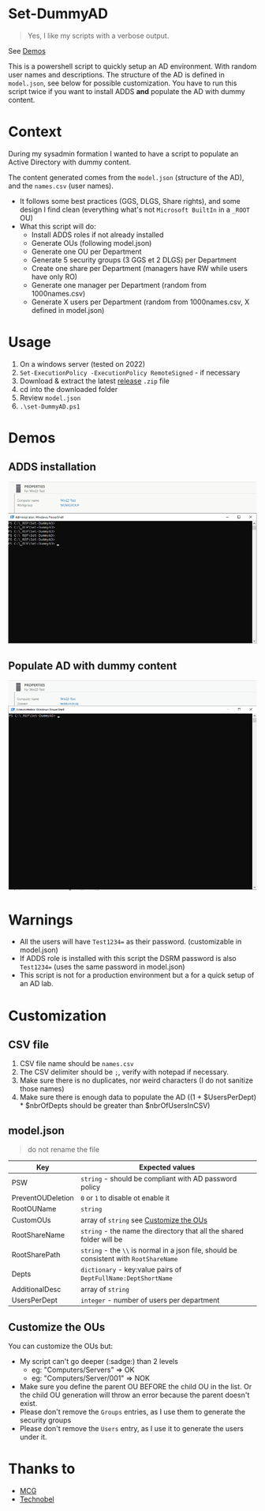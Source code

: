 # Set-DummyAD

> Yes, I like my scripts with a verbose output.

See [Demos](#demos)

This is a powershell script to quickly setup an AD environment. With random user names and descriptions. The structure of the AD is defined in `model.json`, see below for possible customization. You have to run this script twice if you want to install ADDS **and** populate the AD with dummy content.

# Context

During my sysadmin formation I wanted to have a script to populate an Active Directory with dummy content.

The content generated comes from the `model.json` (structure of the AD), and the `names.csv` (user names).
- It follows some best practices (GGS, DLGS, Share rights), and some design I find clean (everything what's not `Microsoft BuiltIn` in a `_ROOT` OU)
- What this script will do:
    - Install ADDS roles if not already installed
    - Generate OUs (following model.json)
    - Generate one OU per Department
    - Generate 5 security groups (3 GGS et 2 DLGS) per Department
    - Create one share per Department (managers have RW while users have only RO)
    - Generate one manager per Department (random from 1000names.csv)
    - Generate X users per Department (random from 1000names.csv, X defined in model.json)

# Usage

1. On a windows server (tested on 2022)
2. `Set-ExecutionPolicy -ExecutionPolicy RemoteSigned` - if necessary
3. Download & extract the latest [release](https://github.com/BOAScripts/Set-DummyAD/releases/latest) `.zip` file 
4. cd into the downloaded folder
5. Review `model.json`
6. `.\set-DummyAD.ps1`

# Demos

## ADDS installation

![ADDS installation](./gifs/Set-DummyAD_ADDSRole.gif)

## Populate AD with dummy content

![AD Population](./gifs/Set-DummyAD_PopulateAD.gif)

# Warnings

- All the users will have `Test1234=` as their password. (customizable in model.json)  
- If ADDS role is installed with this script the DSRM password is also `Test1234=` (uses the same password in model.json)
- This script is not for a production environment but a for a quick setup of an AD lab.

# Customization

## CSV file

1. CSV file name should be `names.csv`
2. The CSV delimiter should be `;`, verify with notepad if necessary.
3. Make sure there is no duplicates, nor weird characters (I do not sanitize those names)
4. Make sure there is enough data to populate the AD ((1 + $UsersPerDept) * $nbrOfDepts should be greater than $nbrOfUsersInCSV)

## model.json

> do not rename the file

|Key|Expected values|
|-|-|
|PSW|`string` - should be compliant with AD password policy|
|PreventOUDeletion|`0` or `1` to disable ot enable it|
|RootOUName|`string`|
|CustomOUs| array of `string` see [Customize the OUs](#customize-the-ous)|
|RootShareName|`string` - the name the directory that all the shared folder will be|
|RootSharePath|`string` - the `\\` is normal in a json file, should be consistent with `RootShareName`|
|Depts|`dictionary` - key:value pairs of `DeptFullName:DeptShortName`|
|AdditionalDesc|array of `string`|
|UsersPerDept|`integer` - number of users per department|

## Customize the OUs

You can customize the OUs but:
- My script can't go deeper (:sadge:) than 2 levels
    - eg: "Computers/Servers" => OK
    - eg: "Computers/Server/001" => NOK
- Make sure you define the parent OU BEFORE the child OU in the list. Or the child OU generation will throw an error because the parent doesn't exist.
- Please don't remove the `Groups` entries, as I use them to generate the security groups
- Please don't remove the `Users` entry, as I use it to generate the users under it.


# Thanks to 

- [MCG](https://www.mcg.be/en)
- [Technobel](https://www.technobel.be/fr/)

